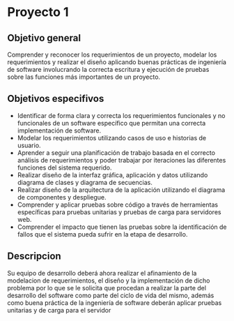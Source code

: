 # Proyecto 1

## Objetivo general

Comprender y reconocer los requerimientos de un proyecto, modelar los requerimientos y realizar el diseño aplicando buenas prácticas de ingeniería de software involucrando la correcta escritura y ejecución de pruebas sobre las funciones más importantes de un proyecto.

## Objetivos especifivos

* Identificar de forma clara y correcta los requerimientos funcionales y no funcionales de un software específico que permitan una correcta implementación de software.
* Modelar los requerimientos utilizando casos de uso e historias de usuario.
* Aprender a seguir una planificación de trabajo basada en el correcto análisis de requerimientos y poder trabajar por iteraciones las diferentes funciones del sistema requerido.
* Realizar diseño de la interfaz gráfica, aplicación y datos utilizando diagrama de clases y diagrama de secuencias.
* Realizar diseño de la arquitectura de la aplicación utilizando el diagrama de componentes y despliegue.
* Comprender y aplicar pruebas sobre código a través de herramientas específicas para pruebas unitarias y pruebas de carga para servidores web.
* Comprender el impacto que tienen las pruebas sobre la identificación de fallos que el sistema pueda sufrir en la etapa de desarrollo.

## Descripcion

Su equipo de desarrollo deberá ahora realizar el afinamiento de la modelacion de requerimientos, el diseño y la implementación de dicho problema por lo que se le solicita que procedan a realizar la parte del desarrollo del software como parte del ciclo de vida del mismo, además como buena práctica de la ingeniería de software deberán aplicar pruebas unitarias y de carga para el servidor